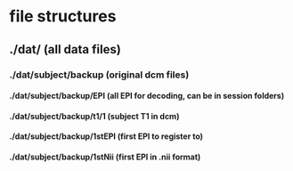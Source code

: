 # file structures

## ./dat/ (all data files)
### ./dat/subject/backup (original dcm files)
#### ./dat/subject/backup/EPI (all EPI for decoding, can be in session folders)
#### ./dat/subject/backup/t1/1 (subject T1 in dcm)
#### ./dat/subject/backup/1stEPI (first EPI to register to)
#### ./dat/subject/backup/1stNii (first EPI in .nii format)


##